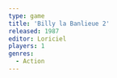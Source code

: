 ```yaml
---
type: game
title: 'Billy la Banlieue 2'
released: 1987
editor: Loriciel
players: 1
genres:
  - Action
---
```

